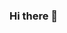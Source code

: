 ### Hi there 👋

<!--
**me67141/me67141** is a ✨ _special_ ✨ repository because its `README.md` (this file) appears on your GitHub profile.

Here are some ideas to get you started:

- 🔭 I’m currently working on ...working on termux 
- 🌱 I’m currently learning ...on how to program 
- 👯 I’m looking to collaborate on ...goldeneye blackeye python etc

- 🤔 I’m looking for help with ...on how to be a professional programmer
- 💬 Ask me about ...anything because I want to lean
- 📫 How to reach me: ...
- 😄 Pronouns: ...
- ⚡ Fun fact: ...
-->
